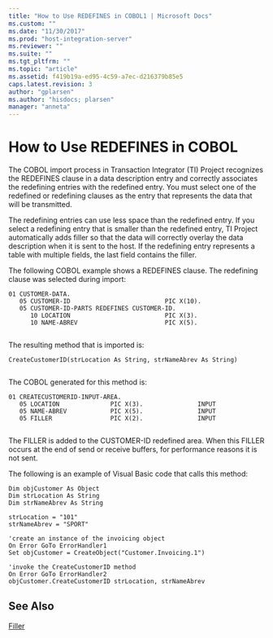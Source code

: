 ```yaml
---
title: "How to Use REDEFINES in COBOL1 | Microsoft Docs"
ms.custom: ""
ms.date: "11/30/2017"
ms.prod: "host-integration-server"
ms.reviewer: ""
ms.suite: ""
ms.tgt_pltfrm: ""
ms.topic: "article"
ms.assetid: f419b19a-ed95-4c59-a7ec-d216379b85e5
caps.latest.revision: 3
author: "gplarsen"
ms.author: "hisdocs; plarsen"
manager: "anneta"
---
```

# How to Use REDEFINES in COBOL
The COBOL import process in Transaction Integrator (TI) Project recognizes the REDEFINES clause in a data description entry and correctly associates the redefining entries with the redefined entry. You must select one of the redefined or redefining clauses as the entry that represents the data that will be transmitted.  
  
 The redefining entries can use less space than the redefined entry. If you select a redefining entry that is smaller than the redefined entry, TI Project automatically adds filler so that the data will correctly overlay the data description when it is sent to the host. If the redefining entry represents a table with multiple fields, the last field contains the filler.  
  
 The following COBOL example shows a REDEFINES clause. The redefining clause was selected during import:  
  
```  
01 CUSTOMER-DATA.  
   05 CUSTOMER-ID                          PIC X(10).  
   05 CUSTOMER-ID-PARTS REDEFINES CUSTOMER-ID.  
      10 LOCATION                          PIC X(3).  
      10 NAME-ABREV                        PIC X(5).  
  
```  
  
 The resulting method that is imported is:  
  
```  
CreateCustomerID(strLocation As String, strNameAbrev As String)  
  
```  
  
 The COBOL generated for this method is:  
  
```  
01 CREATECUSTOMERID-INPUT-AREA.  
   05 LOCATION              PIC X(3).               INPUT  
   05 NAME-ABREV            PIC X(5).               INPUT  
   05 FILLER                PIC X(2).               INPUT  
  
```  
  
 The FILLER is added to the CUSTOMER-ID redefined area. When this FILLER occurs at the end of send or receive buffers, for performance reasons it is not sent.  
  
 The following is an example of Visual Basic code that calls this method:  
  
```  
Dim objCustomer As Object  
Dim strLocation As String  
Dim strNameAbrev As String  
  
strLocation = "101"  
strNameAbrev = "SPORT"  
  
'create an instance of the invoicing object  
On Error GoTo ErrorHandler1  
Set objCustomer = CreateObject("Customer.Invoicing.1")  
  
'invoke the CreateCustomerID method  
On Error GoTo ErrorHandler2  
objCustomer.CreateCustomerID strLocation, strNameAbrev  
```  
  
## See Also  
 [Filler](../core/filler1.md)